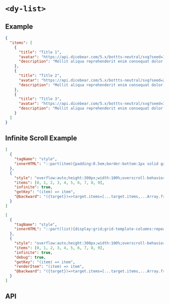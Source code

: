 # `<dy-list>`

## Example

<gbp-example name="dy-list" src="https://esm.sh/duoyun-ui/elements/list">

```json
{
  "items": [
    {
      "title": "Title 1",
      "avatar": "https://api.dicebear.com/5.x/bottts-neutral/svg?seed=1",
      "description": "Mollit aliqua reprehenderit enim consequat dolor ipsum dolor excepteur veniam laborum aliqua."
    },
    {
      "title": "Title 2",
      "avatar": "https://api.dicebear.com/5.x/bottts-neutral/svg?seed=2",
      "description": "Mollit aliqua reprehenderit enim consequat dolor ipsum dolor excepteur veniam laborum aliqua."
    },
    {
      "title": "Title 3",
      "avatar": "https://api.dicebear.com/5.x/bottts-neutral/svg?seed=3",
      "description": "Mollit aliqua reprehenderit enim consequat dolor ipsum dolor excepteur veniam laborum aliqua."
    }
  ]
}
```

</gbp-example>

## Infinite Scroll Example

<gbp-example name="dy-list" src="https://esm.sh/duoyun-ui/elements/list">

```json
[
  {
    "tagName": "style",
    "innerHTML": "::part(item){padding:0.5em;border-bottom:1px solid gainsboro}"
  },
  {
    "style": "overflow:auto;height:300px;width:100%;overscroll-behavior:contain;text-align:center;",
    "items": [0, 1, 2, 3, 4, 5, 6, 7, 8, 9],
    "infinite": true,
    "getKey": "(item) => item",
    "@backward": "({target})=>target.items=[...target.items,...Array.from({length:150},(_,i)=>target.items.length+i)]"
  }
]
```

</gbp-example>

<gbp-example name="dy-list" src="https://esm.sh/duoyun-ui/elements/list">

```json
[
  {
    "tagName": "style",
    "innerHTML": "::part(list){display:grid;grid-template-columns:repeat(auto-fill,minmax(12em,1fr));gap:1em;}::part(item){font-size:3em;font-weight:bolder;aspect-ratio:1;border:1px solid gainsboro;display:flex;place-content:center;place-items:center;}"
  },
  {
    "style": "overflow:auto;height:300px;width:100%;overscroll-behavior:contain;",
    "items": [0, 1, 2, 3, 4, 5, 6, 7, 8, 9],
    "infinite": true,
    "debug": true,
    "getKey": "(item) => item",
    "renderItem": "(item) => item",
    "@backward": "({target})=>target.items=[...target.items,...Array.from({length:150},(_,i)=>target.items.length+i)]"
  }
]
```

</gbp-example>

## API

<gbp-api name="dy-list" src="/src/elements/list.ts"></gbp-api>
